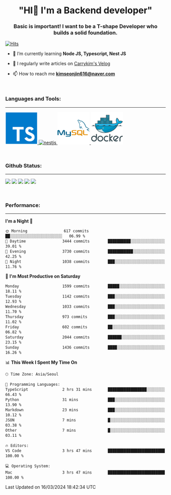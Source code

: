 <h1 align="center">"HI👋 I'm a Backend developer" </h1>
<h3 align="center">Basic is important! I want to be a T-shape Developer who builds a solid foundation.</h3>

[![Hits](https://hits.seeyoufarm.com/api/count/incr/badge.svg?url=https%3A%2F%2Fgithub.com%2Fgimseonjin&count_bg=%2318BFE5&title_bg=%23555555&icon=ko-fi.svg&icon_color=%23E7E7E7&title=hits&edge_flat=false)](https://hits.seeyoufarm.com)

- 🌱 I’m currently learning **Node JS, Typescript, Nest JS**

- 📝 I regularly write articles on [Carrykim's Velog](https://velog.io/@carrykim)

- 📫 How to reach me **kimseonjin616@naver.com**

<br/>

<h3 align="left">Languages and Tools:</h3>

***

<p align="left"> 
 <a href="https://www.typescriptlang.org/" target="_blank" rel="noreferrer"> <img src="https://raw.githubusercontent.com/devicons/devicon/master/icons/typescript/typescript-original.svg" alt="typescript" width="20%" height="20%"/> </a>
<a href="https://nestjs.com/" target="_blank" rel="noreferrer"> <img src="https://docs.nestjs.com/assets/logo-small.svg" alt="nestjs" width="20%" height="20%"/> </a> 
<a href="https://www.mysql.com/" target="_blank" rel="noreferrer"> <img src="https://raw.githubusercontent.com/devicons/devicon/master/icons/mysql/mysql-original-wordmark.svg" alt="mysql" width="20%" height="20%"/>  </a>
 <a href="https://www.docker.com/" target="_blank" rel="noreferrer"> <img src="https://raw.githubusercontent.com/devicons/devicon/master/icons/docker/docker-original-wordmark.svg" alt="docker" width="20%" height="20%"/> </a>
 </p>
</p>

<br/>

<h3 align="left">Github Status:</h3>

***

![](http://github-profile-summary-cards.vercel.app/api/cards/profile-details?username=gimseonjin&theme=nord_bright)
![](http://github-profile-summary-cards.vercel.app/api/cards/repos-per-language?username=gimseonjin&theme=nord_bright)
![](http://github-profile-summary-cards.vercel.app/api/cards/most-commit-language?username=gimseonjin&theme=nord_bright)
![](http://github-profile-summary-cards.vercel.app/api/cards/stats?username=gimseonjin&theme=nord_bright)
![](http://github-profile-summary-cards.vercel.app/api/cards/productive-time?username=gimseonjin&theme=nord_bright&utcOffset=8)


<br/>

<h3 align="left">Performance:</h3>

***

<!--START_SECTION:waka-->
**I'm a Night 🦉** 

```text
🌞 Morning                617 commits         ██░░░░░░░░░░░░░░░░░░░░░░░   06.99 % 
🌆 Daytime                3444 commits        ██████████░░░░░░░░░░░░░░░   39.01 % 
🌃 Evening                3730 commits        ███████████░░░░░░░░░░░░░░   42.25 % 
🌙 Night                  1038 commits        ███░░░░░░░░░░░░░░░░░░░░░░   11.76 % 
```
📅 **I'm Most Productive on Saturday** 

```text
Monday                   1599 commits        █████░░░░░░░░░░░░░░░░░░░░   18.11 % 
Tuesday                  1142 commits        ███░░░░░░░░░░░░░░░░░░░░░░   12.93 % 
Wednesday                1033 commits        ███░░░░░░░░░░░░░░░░░░░░░░   11.70 % 
Thursday                 973 commits         ███░░░░░░░░░░░░░░░░░░░░░░   11.02 % 
Friday                   602 commits         ██░░░░░░░░░░░░░░░░░░░░░░░   06.82 % 
Saturday                 2044 commits        ██████░░░░░░░░░░░░░░░░░░░   23.15 % 
Sunday                   1436 commits        ████░░░░░░░░░░░░░░░░░░░░░   16.26 % 
```


📊 **This Week I Spent My Time On** 

```text
🕑︎ Time Zone: Asia/Seoul

💬 Programming Languages: 
TypeScript               2 hrs 31 mins       █████████████████░░░░░░░░   66.43 % 
Python                   31 mins             ███░░░░░░░░░░░░░░░░░░░░░░   13.90 % 
Markdown                 23 mins             ███░░░░░░░░░░░░░░░░░░░░░░   10.12 % 
JSON                     7 mins              █░░░░░░░░░░░░░░░░░░░░░░░░   03.38 % 
Other                    7 mins              █░░░░░░░░░░░░░░░░░░░░░░░░   03.11 % 

🔥 Editors: 
VS Code                  3 hrs 47 mins       █████████████████████████   100.00 % 

💻 Operating System: 
Mac                      3 hrs 47 mins       █████████████████████████   100.00 % 
```


 Last Updated on 16/03/2024 18:42:34 UTC
<!--END_SECTION:waka-->

<div align="center">
  
